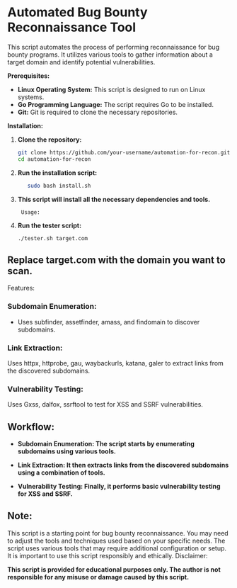 # **Automated Bug Bounty Reconnaissance Tool**
This script automates the process of performing reconnaissance for bug bounty programs. It utilizes various tools to gather information about a target domain and identify potential vulnerabilities.

**Prerequisites:**

* **Linux Operating System:** This script is designed to run on Linux systems.
* **Go Programming Language:** The script requires Go to be installed.
* **Git:** Git is required to clone the necessary repositories.

**Installation:**

1. **Clone the repository:**
   ```bash
   git clone https://github.com/your-username/automation-for-recon.git
   cd automation-for-recon
2. **Run the installation script:**
     ```bash   
        sudo bash install.sh

3. **This script will install all the necessary dependencies and tools.**

        Usage:

4.  **Run the tester script:**

        ./tester.sh target.com

## Replace target.com with the domain you want to scan.
Features:

### **Subdomain Enumeration:**

- Uses subfinder, assetfinder, amass, and findomain to discover subdomains.

### **Link Extraction:**

Uses httpx, httprobe, gau, waybackurls, katana, galer to extract links from the discovered subdomains.

### **Vulnerability Testing:**

Uses Gxss, dalfox, ssrftool to test for XSS and SSRF vulnerabilities.

## **Workflow:**

- **Subdomain Enumeration: The script starts by enumerating subdomains using various tools.**

- **Link Extraction: It then extracts links from the discovered subdomains using a combination of tools.**

- **Vulnerability Testing: Finally, it performs basic vulnerability testing for XSS and SSRF.**

## **Note:**

This script is a starting point for bug bounty reconnaissance. You may need to adjust the tools and techniques used based on your specific needs.
The script uses various tools that may require additional configuration or setup.
It is important to use this script responsibly and ethically.
Disclaimer:

**This script is provided for educational purposes only. The author is not responsible for any misuse or damage caused by this script.**

